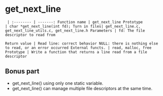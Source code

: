 # get_next_line

<code>  | 
:-------- | -------:
Function name  | get_next_line
Prototype     | char *get_next_line(int fd);
Turn in files| get_next_line.c, get_next_line_utils.c, get_next_line.h
Parameters     | fd: The file descriptor to read from   
Return value     | Read line: correct behavior NULL: there is nothing else to read, or an error occurred 
External functs.     | read, malloc, free
Prototype     | Write a function that returns a line read from a file descriptor 
</code>

## Bonus part
- get_next_line() using only one static variable.
- get_next_line() can manage multiple file descriptors at the same time.
